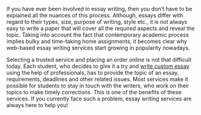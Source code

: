 If you have ever been involved in essay writing, then you don’t have to be explained all the nuances of this process. Although, essays differ with regard to their types, size, purpose of writing, style etc., it is not always easy to write a paper that will cover all the required aspects and reveal the topic. Taking into account the fact that contemporary academic process implies bulky and time-taking home assignments, it becomes clear why web-based essay writing services start growing in popularity nowadays.
 
Selecting a trusted service and placing an order online is not that difficult today. Each student, who decides to give it a try and <a href="https://writecustomessay.com/">write custom essay</a> using the help of professionals, has to provide the topic of an essay, requirements, deadlines and other related issues. Most services make it possible for students to stay in touch with the writers, who work on their topics to make timely corrections. This is one of the benefits of these services. If you currently face such a problem, essay writing services are always here to help you!
